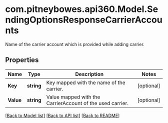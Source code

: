 # com.pitneybowes.api360.Model.SendingOptionsResponseCarrierAccounts
Name of the carrier account which is provided while adding carrier.

## Properties

Name | Type | Description | Notes
------------ | ------------- | ------------- | -------------
**Key** | **string** | Key mapped with the name of the carrier. | [optional] 
**Value** | **string** | Value mapped with the CarrierAccount of the used carrier. | [optional] 

[[Back to Model list]](../../README.md#documentation-for-models) [[Back to API list]](../../README.md#documentation-for-api-endpoints) [[Back to README]](../../README.md)

